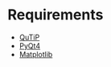 Requirements
============
- [QuTiP](http://qutip.org)
- [PyQt4](http://qt-project.org)
- [Matplotlib](http://matplotlib.org)
